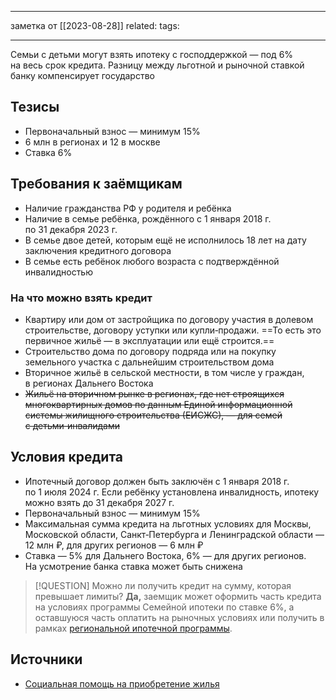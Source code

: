 - - -
заметка от [[2023-08-28]]
related:
tags:
- - -
Семьи с детьми могут взять ипотеку с господдержкой — под 6% на весь срок кредита. Разницу между льготной и рыночной ставкой банку компенсирует государство

## Тезисы
- Первоначальный взнос — минимум 15%
- 6 млн в регионах и 12 в москве
- Ставка 6%

## Требования к заёмщикам
- Наличие гражданства РФ у родителя и ребёнка
- Наличие в семье ребёнка, рождённого с 1 января 2018 г. по 31 декабря 2023 г.
- В семье двое детей, которым ещё не исполнилось 18 лет на дату заключения кредитного договора
- В семье есть ребёнок любого возраста с подтверждённой инвалидностью

### На что можно взять кредит
- Квартиру или дом от застройщика по договору участия в долевом строительстве, договору уступки или купли‑продажи. ==То есть это первичное жильё — в эксплуатации или ещё строится.==
- Строительство дома по договору подряда или на покупку земельного участка с дальнейшим строительством дома
- Вторичное жильё в сельской местности, в том числе у граждан, в регионах Дальнего Востока
- ~~Жильё на вторичном рынке в регионах, где нет строящихся многоквартирных домов по данным Единой информационной системы жилищного строительства (ЕИСЖС), — для семей с детьми‑инвалидами~~

## Условия кредита
- Ипотечный договор должен быть заключён с 1 января 2018 г. по 1 июля 2024 г. Если ребёнку установлена инвалидность, ипотеку можно взять до 31 декабря 2027 г.
- Первоначальный взнос — минимум 15%
- Максимальная сумма кредита на льготных условиях для Москвы, Московской области, Санкт‑Петербурга и Ленинградской области — 12 млн ₽, для других регионов — 6 млн ₽
- Ставка — 5% для Дальнего Востока, 6% — для других регионов. На усмотрение банка ставка может быть снижена


> [!QUESTION] Можно ли получить кредит на сумму, которая превышает лимиты?
> **Да,** заемщик может оформить часть кредита на условиях программы Семейной ипотеки по ставке 6%, а оставшуюся часть оплатить на рыночных условиях или получить в рамках [региональной ипотечной программы](https://xn--h1alcedd.xn--d1aqf.xn--p1ai/catalog/).


## Источники
- [Социальная помощь на приобретение жилья](https://www.gosuslugi.ru/life/details/assistance_for_the_purchase_of_housing)